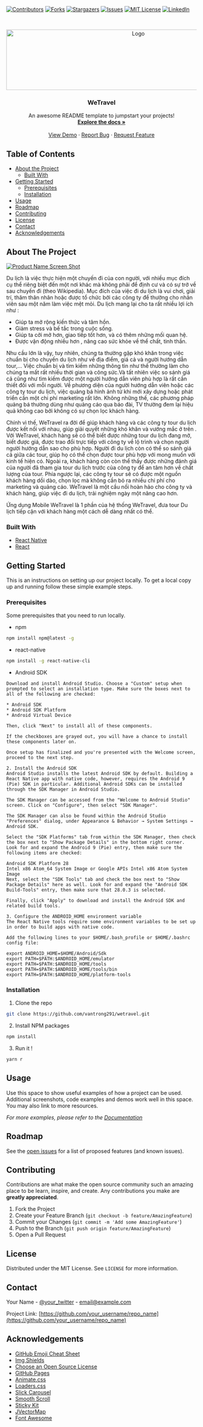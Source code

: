 <!--
*** Thanks for checking out this README Template. If you have a suggestion that would
*** make this better, please fork the repo and create a pull request or simply open
*** an issue with the tag "enhancement".
*** Thanks again! Now go create something AMAZING! :D
-->





<!-- PROJECT SHIELDS -->
<!--
*** I'm using markdown "reference style" links for readability.
*** Reference links are enclosed in brackets [ ] instead of parentheses ( ).
*** See the bottom of this document for the declaration of the reference variables
*** for contributors-url, forks-url, etc. This is an optional, concise syntax you may use.
*** https://www.markdownguide.org/basic-syntax/#reference-style-links
-->
[![Contributors][contributors-shield]][contributors-url]
[![Forks][forks-shield]][forks-url]
[![Stargazers][stars-shield]][stars-url]
[![Issues][issues-shield]][issues-url]
[![MIT License][license-shield]][license-url]
[![LinkedIn][linkedin-shield]][linkedin-url]



<!-- PROJECT LOGO -->
<br />
<p align="center">
  <a href="https://github.com/vantrong291/wetravel">
    <img src="App/Assets/Images/wetravel.png" alt="Logo" width="683" height="160">
  </a>

  <h3 align="center">WeTravel</h3>

  <p align="center">
    An awesome README template to jumpstart your projects!
    <br />
    <a href="https://github.com/vantrong291/wetravel"><strong>Explore the docs »</strong></a>
    <br />
    <br />
    <a href="https://github.com/vantrong291/wetravel">View Demo</a>
    ·
    <a href="https://github.com/vantrong291/wetravel/issues">Report Bug</a>
    ·
    <a href="https://github.com/vantrong291/wetravel/issues">Request Feature</a>
  </p>
</p>



<!-- TABLE OF CONTENTS -->
## Table of Contents

* [About the Project](#about-the-project)
  * [Built With](#built-with)
* [Getting Started](#getting-started)
  * [Prerequisites](#prerequisites)
  * [Installation](#installation)
* [Usage](#usage)
* [Roadmap](#roadmap)
* [Contributing](#contributing)
* [License](#license)
* [Contact](#contact)
* [Acknowledgements](#acknowledgements)



<!-- ABOUT THE PROJECT -->
## About The Project

[![Product Name Screen Shot][product-screenshot]](https://example.com)

Du lịch là việc thực hiện một chuyến đi của con người, với nhiều mục đích cụ
thể riêng biệt đến một nơi khác mà không phải để định cư và có sự trở về sau chuyến
đi (theo Wikipedia). Mục đích của việc đi du lịch là vui chơi, giải trí, thăm thân nhân
hoặc được tổ chức bởi các công ty để thưởng cho nhân viên sau một năm làm việc mệt
mỏi. Du lịch mang lại cho ta rất nhiều lợi ích như :
+ Giúp ta mở rộng kiến thức và tâm hồn.
+ Giảm stress và bế tắc trong cuộc sống.
+ Giúp ta cởi mở hơn, giao tiếp tốt hơn, và có thêm những mối quan hệ.
+ Được vận động nhiều hơn , nâng cao sức khỏe về thể chất, tinh thần.

Nhu cầu lớn là vậy, tuy nhiên, chúng ta thường gặp khó khăn trong việc chuẩn bị
cho chuyến du lịch như về địa điểm, giá cả và người hướng dẫn tour,... Việc chuẩn bị
và tìm kiếm những thông tin như thế thường làm cho chúng ta mất rất nhiều thời gian
và công sức.Và tất nhiên việc so sánh giá cả cũng như tìm kiếm được một người hướng
dẫn viên phù hợp là rất cần thiết đối với mỗi người. Về phương diện của người hướng
dẫn viên hoặc các công ty tour du lịch, việc quảng bá hình ảnh từ khi mới xây dựng
hoặc phát triển cần một chi phí marketing rất lớn. Không những thế, các phương pháp
quảng bá thường dùng như quảng cáo qua báo đài, TV thường đem lại hiệu quả không
cao bởi không có sự chọn lọc khách hàng.

Chính vì thế, WeTravel ra đời để giúp khách hàng và các công ty tour du lịch được
kết nối với nhau, giúp giải quyết những khó khăn và vướng mắc ở trên . Với
WeTravel, khách hàng sẽ có thể biết được những tour du lịch đang mở, biết được giá,
được trao đổi trực tiếp với công ty về lộ trình và chọn người người hướng dẫn sao cho 
phù hợp. Người đi du lịch còn có thể so sánh giá cả giữa các tour, giúp họ có thể chọn
được tour phù hợp với mong muốn với kinh tế hiện có. Ngoài ra, khách hàng còn còn thể thấy
được những đánh giá của người đã tham gia tour du lịch trước của công ty để an tâm
hơn về chất lượng của tour. Phía ngược lại, các công ty tour sẽ có được một nguồn
khách hàng dồi dào, chọn lọc mà không cần bỏ ra nhiều chi phí cho marketing và quảng
cáo. WeTravel là một cầu nối hoàn hảo cho công ty và khách hàng, giúp việc đi du
lịch, trải nghiệm ngày một nâng cao hơn.

Ứng dụng Mobile WeTravel là 1 phần của hệ thống WeTravel, đưa tour Du lịch tiếp cận với khách hàng một cách dễ dàng nhất có thể. 


### Built With
* [React Native](https://facebook.github.io/react-native/)
* [React](https://reactjs.org/)



<!-- GETTING STARTED -->
## Getting Started

This is an instructions on setting up our project locally.
To get a local copy up and running follow these simple example steps.

### Prerequisites

Some prerequisites that you need to run locally.
* npm
```sh
npm install npm@latest -g
```
* react-native
```sh
npm install -g react-native-cli
```
* Android SDK
```1. Install Android Studio
Download and install Android Studio. Choose a "Custom" setup when prompted to select an installation type. Make sure the boxes next to all of the following are checked:

* Android SDK
* Android SDK Platform
* Android Virtual Device

Then, click "Next" to install all of these components.

If the checkboxes are grayed out, you will have a chance to install these components later on.

Once setup has finalized and you're presented with the Welcome screen, proceed to the next step.

2. Install the Android SDK
Android Studio installs the latest Android SDK by default. Building a React Native app with native code, however, requires the Android 9 (Pie) SDK in particular. Additional Android SDKs can be installed through the SDK Manager in Android Studio.

The SDK Manager can be accessed from the "Welcome to Android Studio" screen. Click on "Configure", then select "SDK Manager".

The SDK Manager can also be found within the Android Studio "Preferences" dialog, under Appearance & Behavior → System Settings → Android SDK.

Select the "SDK Platforms" tab from within the SDK Manager, then check the box next to "Show Package Details" in the bottom right corner. Look for and expand the Android 9 (Pie) entry, then make sure the following items are checked:

Android SDK Platform 28
Intel x86 Atom_64 System Image or Google APIs Intel x86 Atom System Image
Next, select the "SDK Tools" tab and check the box next to "Show Package Details" here as well. Look for and expand the "Android SDK Build-Tools" entry, then make sure that 28.0.3 is selected.

Finally, click "Apply" to download and install the Android SDK and related build tools.

3. Configure the ANDROID_HOME environment variable
The React Native tools require some environment variables to be set up in order to build apps with native code.

Add the following lines to your $HOME/.bash_profile or $HOME/.bashrc config file:

export ANDROID_HOME=$HOME/Android/Sdk
export PATH=$PATH:$ANDROID_HOME/emulator
export PATH=$PATH:$ANDROID_HOME/tools
export PATH=$PATH:$ANDROID_HOME/tools/bin
export PATH=$PATH:$ANDROID_HOME/platform-tools
```



### Installation

1. Clone the repo
```sh
git clone https://github.com/vantrong291/wetravel.git
```

2. Install NPM packages
```sh
npm install
```

3. Run it !
```sh
yarn r
```



<!-- USAGE EXAMPLES -->
## Usage

Use this space to show useful examples of how a project can be used. Additional screenshots, code examples and demos work well in this space. You may also link to more resources.

_For more examples, please refer to the [Documentation](https://example.com)_



<!-- ROADMAP -->
## Roadmap

See the [open issues](https://github.com/vantrong291/wetravel/issues) for a list of proposed features (and known issues).



<!-- CONTRIBUTING -->
## Contributing

Contributions are what make the open source community such an amazing place to be learn, inspire, and create. Any contributions you make are **greatly appreciated**.

1. Fork the Project
2. Create your Feature Branch (`git checkout -b feature/AmazingFeature`)
3. Commit your Changes (`git commit -m 'Add some AmazingFeature'`)
4. Push to the Branch (`git push origin feature/AmazingFeature`)
5. Open a Pull Request



<!-- LICENSE -->
## License

Distributed under the MIT License. See `LICENSE` for more information.



<!-- CONTACT -->
## Contact

Your Name - [@your_twitter](https://twitter.com/your_username) - email@example.com

Project Link: [https://github.com/your_username/repo_name](https://github.com/your_username/repo_name)



<!-- ACKNOWLEDGEMENTS -->
## Acknowledgements
* [GitHub Emoji Cheat Sheet](https://www.webpagefx.com/tools/emoji-cheat-sheet)
* [Img Shields](https://shields.io)
* [Choose an Open Source License](https://choosealicense.com)
* [GitHub Pages](https://pages.github.com)
* [Animate.css](https://daneden.github.io/animate.css)
* [Loaders.css](https://connoratherton.com/loaders)
* [Slick Carousel](https://kenwheeler.github.io/slick)
* [Smooth Scroll](https://github.com/cferdinandi/smooth-scroll)
* [Sticky Kit](http://leafo.net/sticky-kit)
* [JVectorMap](http://jvectormap.com)
* [Font Awesome](https://fontawesome.com)





<!-- MARKDOWN LINKS & IMAGES -->
<!-- https://www.markdownguide.org/basic-syntax/#reference-style-links -->
[contributors-shield]: https://img.shields.io/github/contributors/vantrong291/wetravel.svg?style=flat-square
[contributors-url]: https://github.com/vantrong291/wetravel/graphs/contributors
[forks-shield]: https://img.shields.io/github/forks/vantrong291/wetravel.svg?style=flat-square
[forks-url]: https://github.com/vantrong291/wetravel/network/members
[stars-shield]: https://img.shields.io/github/stars/vantrong291/wetravel.svg?style=flat-square
[stars-url]: https://github.com/vantrong291/wetravel/stargazers
[issues-shield]: https://img.shields.io/github/issues/vantrong291/wetravel.svg?style=flat-square
[issues-url]: https://github.com/vantrong291/wetravel/issues
[license-shield]: https://img.shields.io/github/license/vantrong291/wetravel.svg?style=flat-square
[license-url]: https://github.com/vantrong291/wetravel/blob/master/LICENSE.txt
[linkedin-shield]: https://img.shields.io/badge/-LinkedIn-black.svg?style=flat-square&logo=linkedin&colorB=555
[linkedin-url]: https://linkedin.com/in/vantrong291
[product-screenshot]: App/Assets/Images/Screenshoots/screenshot01.png
